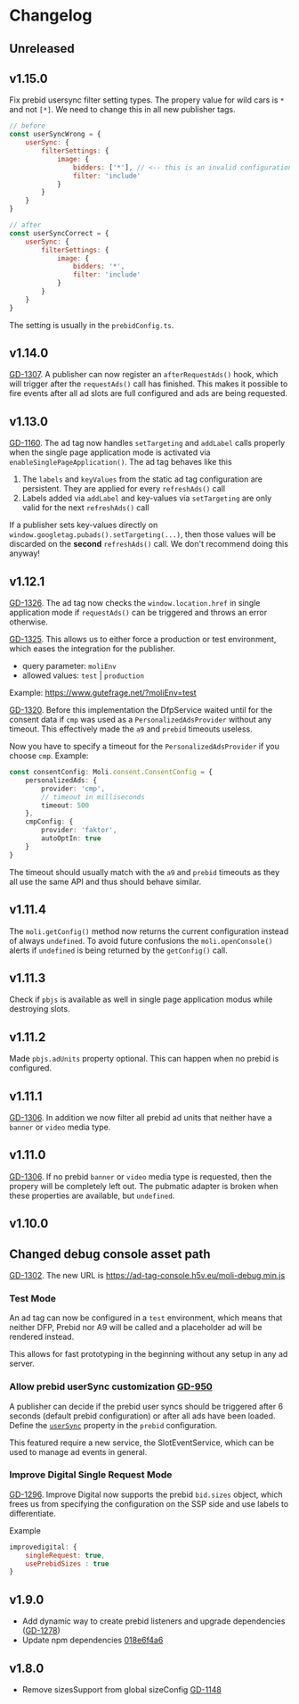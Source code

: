 # Changelog

## Unreleased

## v1.15.0

Fix prebid usersync filter setting types. The propery value for wild cars is `*` and not `[*]`.
We need to change this in all new publisher tags.

```javascript
// before
const userSyncWrong = {
    userSync: {
        filterSettings: {
            image: {
                bidders: ['*'], // <-- this is an invalid configuration option
                filter: 'include'
            }
        }
    }
}

// after
const userSyncCorrect = {
    userSync: {
        filterSettings: {
            image: {
                bidders: '*',
                filter: 'include'
            }
        }
    }
}
```

The setting is usually in the `prebidConfig.ts`.

## v1.14.0

[GD-1307](https://jira.gutefrage.net/browse/GD-1307). A publisher can now register an `afterRequestAds()` hook, which
will trigger after the `requestAds()` call has finished. This makes it possible to fire events after all ad slots are
full configured and ads are being requested.

## v1.13.0

[GD-1160](https://jira.gutefrage.net/browse/GD-1160). The ad tag now handles `setTargeting` and `addLabel` calls
properly when the single page application mode is activated via `enableSinglePageApplication()`. The ad tag behaves
like this

1. The `labels` and `keyValues` from the static ad tag configuration are persistent. They are applied for every `refreshAds()` call
2. Labels added via `addLabel` and key-values via `setTargeting` are only valid for the next `refreshAds()` call

If a publisher sets key-values directly on `window.googletag.pubads().setTargeting(...)`, then those values will be
discarded on the **second** `refreshAds()` call. We don't recommend doing this anyway!

## v1.12.1

[GD-1326](https://jira.gutefrage.net/browse/GD-1326). The ad tag now checks the `window.location.href` in
single application mode if `requestAds()` can be triggered and throws an error otherwise. 

[GD-1325](https://jira.gutefrage.net/browse/GD-1325). This allows us to either force
a production or test environment, which eases the integration for the publisher.

- query parameter: `moliEnv`
- allowed values: `test` | `production`
                                                         
Example:
https://www.gutefrage.net/?moliEnv=test

[GD-1320](https://jira.gutefrage.net/browse/GD-1320). Before this implementation the DfpService waited until for the consent data
if `cmp` was used as a `PersonalizedAdsProvider` without any timeout. This effectively made the `a9` and `prebid` timeouts useless.

Now you have to specify a timeout for the `PersonalizedAdsProvider` if you choose `cmp`. Example:

```typescript
const consentConfig: Moli.consent.ConsentConfig = {
    personalizedAds: {
        provider: 'cmp',
        // timeout in milliseconds
        timeout: 500
    },
    cmpConfig: {
        provider: 'faktor',
        autoOptIn: true
    }
}
```

The timeout should usually match with the `a9` and `prebid` timeouts as they all use the same API and thus should
behave similar.

## v1.11.4

The `moli.getConfig()` method now returns the current configuration instead of always `undefined`. To avoid
future confusions the `moli.openConsole()` alerts if `undefined` is being returned by the `getConfig()` call.

## v1.11.3

Check if `pbjs` is available as well in single page application modus while destroying slots.

## v1.11.2

Made `pbjs.adUnits` property optional. This can happen when no prebid is configured.

## v1.11.1

[GD-1306](https://jira.gutefrage.net/browse/GD-1306). In addition we now filter all prebid ad units that neither
have a `banner` or `video` media type.

## v1.11.0

[GD-1306](https://jira.gutefrage.net/browse/GD-1306). If no prebid `banner` or `video` media  type is requested, then
the propery will be completely left out. The pubmatic adapter is broken when these properties are available, but `undefined`.

## v1.10.0

## Changed debug console asset path

[GD-1302](https://jira.gutefrage.net/browse/GD-1302). The new URL is https://ad-tag-console.h5v.eu/moli-debug.min.js

### Test Mode [](https://jira.gutefrage.net/browse/GD-1293)

An ad tag can now be configured in a `test` environment, which means that neither DFP, Prebid nor A9 will be called
and a placeholder ad will be rendered instead.

This allows for fast prototyping in the beginning without any setup in any ad server.

### Allow prebid userSync customization [GD-950](https://jira.gutefrage.net/browse/GD-950)

A publisher can decide if the prebid user syncs should be triggered after 6 seconds (default prebid configuration)
or after all ads have been loaded. Define the [`userSync`](https://moli-api-docs.gutefrage.net/interfaces/_moli_.moli.headerbidding.prebidconfig.html#usersync)
property in the `prebid` configuration.

This featured require a new service, the SlotEventService, which can be used to manage ad events in general.

### Improve Digital Single Request Mode

[GD-1296](https://jira.gutefrage.net/browse/GD-1296). Improve Digital now supports the prebid `bid.sizes` object,
which frees us from specifying the configuration on the SSP side and use labels to differentiate.

Example

```javascript
improvedigital: {
    singleRequest: true,
    usePrebidSizes : true
}
```

## v1.9.0

- Add dynamic way to create prebid listeners and upgrade dependencies ([GD-1278](https://jira.gutefrage.net/browse/GD-1278))
- Update npm dependencies [018e6f4a6](https://git.gutefrage.net/projects/GD/repos/moli-ad-tag/commits/018e6f4a62346b2706de944ea7dbc0aadd97b35a)

## v1.8.0

- Remove sizesSupport from global sizeConfig [GD-1148](https://jira.gutefrage.net/browse/GD-1148)
